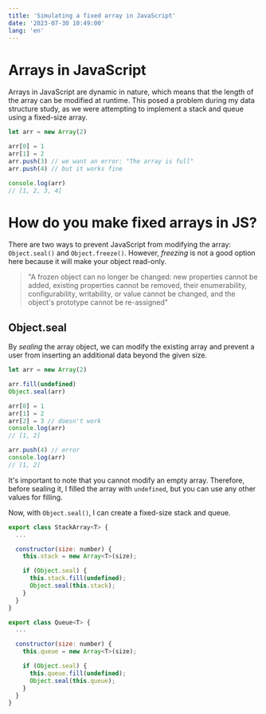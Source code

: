 ```yaml
---
title: 'Simulating a fixed array in JavaScript'
date: '2023-07-30 10:49:00'
lang: 'en'
---
```


# Arrays in JavaScript

Arrays in JavaScript are dynamic in nature, which means that the length of the array can be modified at runtime.
This posed a problem during my data structure study, as we were attempting to implement a stack and queue using a fixed-size array.

```js
let arr = new Array(2)

arr[0] = 1
arr[1] = 2
arr.push(3) // we want an error: "The array is full"
arr.push(4) // but it works fine

console.log(arr)
// [1, 2, 3, 4]
```

# How do you make fixed arrays in JS?

There are two ways to prevent JavaScript from modifying the array: `Object.seal()` and `Object.freeze()`. However, _freezing_ is not a good option here because it will make your object read-only.

> "A frozen object can no longer be changed: new properties cannot be added, existing properties cannot be removed, their enumerability, configurability, writability, or value cannot be changed, and the object's prototype cannot be re-assigned"

## Object.seal

By _sealing_ the array object, we can modify the existing array and prevent a user from inserting an additional data beyond the given size.

```js
let arr = new Array(2)

arr.fill(undefined)
Object.seal(arr)

arr[0] = 1
arr[1] = 2
arr[2] = 3 // doesn't work
console.log(arr)
// [1, 2]

arr.push(4) // error
console.log(arr)
// [1, 2]
```

It's important to note that you cannot modify an empty array. Therefore, before sealing it, I filled the array with `undefined`, but you can use any other values for filling.

Now, with `Object.seal()`, I can create a fixed-size stack and queue.

```js
export class StackArray<T> {
  ...

  constructor(size: number) {
    this.stack = new Array<T>(size);

    if (Object.seal) {
      this.stack.fill(undefined);
      Object.seal(this.stack);
    }
  }
}
```

```js
export class Queue<T> {
  ...

  constructor(size: number) {
    this.queue = new Array<T>(size);

    if (Object.seal) {
      this.queue.fill(undefined);
      Object.seal(this.queue);
    }
  }
}
```
